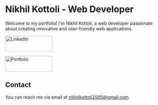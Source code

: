# Nikhil Kottoli - Web Developer

Welcome to my portfolio! I'm Nikhil Kottoli, a web developer passionate about creating innovative and user-friendly web applications.

<a href="https://www.linkedin.com/in/nikhil-kottoli-92552128a/">
  <img src="https://img.shields.io/badge/-LinkedIn-blue?style=flat&logo=linkedin&logoColor=white" alt="LinkedIn" width="150" height="50" />
</a>
<p>     <p>
<a href="https://alphaplayerofdooms.github.io/Portfolio/">
  <img src="https://img.shields.io/badge/-Portfolio-000000?style=flat&logo=google-chrome&logoColor=white" alt="Portfolio" width="150" height="50" />
</a>

## Contact

You can reach me via email at [nikhilkottoli2005@gmail.com](mailto:nikhilkottoli2005@gmail.com).
